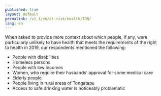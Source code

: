 ```yaml
---
published: true
layout: default
permalink: /v3_1/en/at-risk/health/TON/
lang: en
---
```

When asked to provide more context about which people, if any, were particularly unlikely to have health that meets the requirements of the right to health in 2019, our respondents mentioned the following:
- People with disabilities 
- Homeless persons 
- People with low incomes 
- Women, who require their husbands' approval for some medical care  
- Elderly people 
- People living in rural areas of Tongatapu  
- Access to safe drinking water is noticeably problematic
